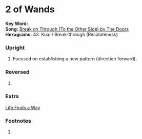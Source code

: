 # 2 of Wands

**Key Word:**   
**Song:** [Break on Through (To the Other Side) by The Doors](https://www.youtube.com/watch?v=NFeUko-lQHg)  
**Hexagrams:** 43. Kuai / Break-through (Resoluteness)



### Upright

1) Focused on establishing a new pattern (direction forward).



### Reversed

1) 



### Extra

[Life Finds a Way](https://www.youtube.com/watch?v=kiVVzxoPTtg)



### Footnotes

1. 


